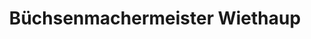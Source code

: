 ---
title: "Büchsenmachermeister Wiethaup"
url: /altenbeken/buechsenmachermeister-wiethaup/
shop: Waffen
---